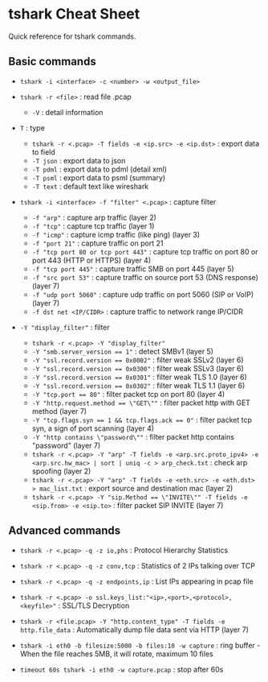 # tshark Cheat Sheet
Quick reference for tshark commands.

## Basic commands
- `tshark -i <interface> -c <number> -w <output_file>`

- `tshark -r <file>` : read file .pcap
  - `-V` : detail information

- `T` : type
  - `tshark -r <.pcap> -T fields -e <ip.src> -e <ip.dst>` : export data to field 
  - `-T json` : export data to json
  - `-T pdml` : export data to pdml (detail xml)
  - `-T psml` : export data to psml (summary)
  - `-T text` : default text like wireshark

- `tshark -i <interface> -f "filter" <.pcap>` : capture filter 
  - `-f "arp"` : capture arp traffic (layer 2) 
  - `-f "tcp"` : capture tcp traffic (layer 1)
  - `-f "icmp"` : capture icmp traffic (like ping) (layer 3)
  - `-f "port 21"` : capture traffic on port 21 
  - `-f "tcp port 80 or tcp port 443"` : capture tcp traffic on port 80 or port 443 (HTTP or HTTPS) (layer 4)
  - `-f "tcp port 445"` : capture traffic SMB on port 445 (layer 5)
  - `-f "src port 53"` : capture traffic on source port 53 (DNS response) (layer 7)
  - `-f "udp port 5060"` : capture udp traffic on port 5060 (SIP or VoIP) (layer 7)
  - `-f dst net <IP/CIDR>` : capture traffic to network range IP/CIDR

- `-Y "display_filter"` : filter
  - `tshark -r <.pcap> -Y "display_filter"`
  - `-Y "smb.server_version == 1"` : detect SMBv1 (layer 5)
  - `-Y "ssl.record.version == 0x0002"` : filter weak SSLv2 (layer 6)
  - `-Y "ssl.record.version == 0x0300"` : filter weak SSLv3 (layer 6)
  - `-Y "ssl.record.version == 0x0301"` : filter weak TLS 1.0 (layer 6)
  - `-Y "ssl.record.version == 0x0302"` : filter weak TLS 1.1 (layer 6) 
  - `-Y "tcp.port == 80"` : filter packet tcp on port 80 (layer 4)
  - `-Y "http.request.method == \"GET\""` : filter packet http with GET method (layer 7)
  - `-Y "tcp.flags.syn == 1 && tcp.flags.ack == 0"` : filter packet tcp syn, a sign of port scanning (layer 4)
  - `-Y "http contains \"password\""` : filter packet http contains "password" (layer 7)
  - `tshark -r <.pcap> -Y "arp" -T fields -e <arp.src.proto_ipv4> -e <arp.src.hw_mac> | sort | uniq -c > arp_check.txt` : check arp spoofing (layer 2)
  - `tshark -r <.pcap> -Y "arp" -T fields -e <eth.src> -e <eth.dst> > mac_list.txt` : export source and destination mac (layer 2)
  - `tshark -r <.pcap> -Y "sip.Method == \"INVITE\"" -T fields -e <sip.from> -e <sip.to>` : filter packet SIP INVITE (layer 7) 

## Advanced commands

- `tshark -r <.pcap> -q -z io,phs` : Protocol Hierarchy Statistics

- `tshark -r <.pcap> -q -z conv,tcp` : Statistics of 2 IPs talking over TCP

- `tshark -r <.pcap> -q -z endpoints,ip` : List IPs appearing in pcap file

- `tshark -r <.pcap> -o ssl.keys_list:"<ip>,<port>,<protocol>,<keyfile>"` : SSL/TLS Decryption

- `tshark -r <file.pcap> -Y "http.content_type" -T fields -e http.file_data` : Automatically dump file data sent via HTTP (layer 7)

- `tshark -i eth0 -b filesize:5000 -b files:10 -w capture` : ring buffer - When the file reaches 5MB, it will rotate, maximum 10 files

- `timeout 60s tshark -i eth0 -w capture.pcap` : stop after 60s
